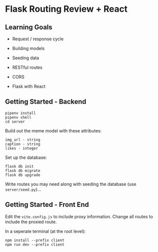# Flask Routing Review + React

## Learning Goals

- Request / response cycle

- Building models

- Seeding data

- RESTful routes

- CORS

- Flask with React

## Getting Started - Backend

```
pipenv install
pipenv shell
cd server
```

Build out the meme model with these attributes:

```
img_url - string
caption - string
likes - integer
```

Set up the database:

```
flask db init
flask db migrate
flask db upgrade
```

Write routes you may need along with seeding the database (use `server/seed.py`)...

## Getting Started - Front End

Edit the `vite.config.js` to include proxy information. Change all routes to include the proxied route.

In a seperate terminal (at the root level):

```
npm install --prefix client
npm run dev --prefix client
```